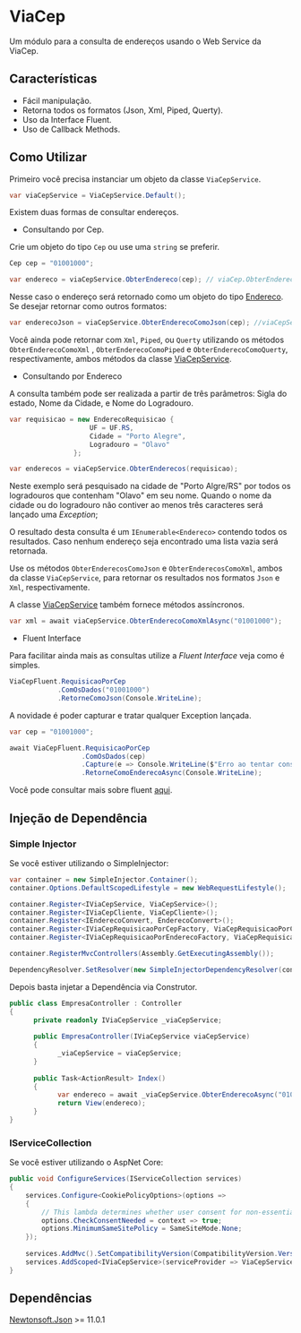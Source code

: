 # ViaCep
Um módulo para a consulta de endereços usando o Web Service da ViaCep.

## Características

* Fácil manipulação.
* Retorna todos os formatos (Json, Xml, Piped, Querty).
* Uso da Interface Fluent.
* Uso de Callback Methods.

## Como Utilizar

Primeiro você precisa instanciar um objeto da classe `ViaCepService`.

``` c#
var viaCepService = ViaCepService.Default();
```

Existem duas formas de consultar endereços.

* Consultando por Cep.

Crie um objeto do tipo `Cep` ou use uma `string` se preferir.

``` c#
Cep cep = "01001000";

var endereco = viaCepService.ObterEndereco(cep); // viaCep.ObterEndereco("01001000");
```
Nesse caso o endereço será retornado como um objeto do tipo [Endereco](MosaicoSolutions.ViaCep/Modelos/Endereco.cs).
Se desejar retornar como outros formatos:

``` c#
var enderecoJson = viaCepService.ObterEnderecoComoJson(cep); //viaCepService.ObterEnderecoComoJson("01001000");
```
Você ainda pode retornar com `Xml`, `Piped`, ou `Querty` utilizando os métodos `ObterEnderecoComoXml` , `ObterEnderecoComoPiped` e 
`ObterEnderecoComoQuerty`, respectivamente, ambos métodos da classe [ViaCepService](MosaicoSolutions.ViaCep/ViaCepService.cs).

* Consultando por Endereco

A consulta também pode ser realizada a partir de três parâmetros: Sigla do estado, Nome da Cidade, e Nome do Logradouro.

``` c#
var requisicao = new EnderecoRequisicao {
                    UF = UF.RS,
                    Cidade = "Porto Alegre",
                    Logradouro = "Olavo"
                };

var enderecos = viaCepService.ObterEnderecos(requisicao);
```
Neste exemplo será pesquisado na cidade de "Porto Algre/RS" por todos os logradouros que contenham "Olavo" em seu nome. 
Quando o nome da cidade ou do logradouro não contiver ao menos três caracteres será lançado uma *Exception*;

O resultado desta consulta é um `IEnumerable<Endereco>` contendo todos os resultados. Caso nenhum endereço seja encontrado uma lista vazia será retornada.

Use os métodos `ObterEnderecosComoJson` e `ObterEnderecosComoXml`, ambos da classe `ViaCepService`, para retornar os resultados nos formatos 
`Json` e `Xml`, respectivamente.

A classe [ViaCepService](MosaicoSolutions.ViaCep/ViaCepService.cs) também fornece métodos assíncronos.

``` c#
var xml = await viaCepService.ObterEnderecoComoXmlAsync("01001000");
```

* Fluent Interface

Para facilitar ainda mais as consultas utilize a *Fluent Interface* veja como é simples.

``` c#
ViaCepFluent.RequisicaoPorCep
            .ComOsDados("01001000")
            .RetorneComoJson(Console.WriteLine);
```
A novidade é poder capturar e tratar qualquer Exception lançada.

``` c#
var cep = "01001000";

await ViaCepFluent.RequisicaoPorCep
                  .ComOsDados(cep)
                  .Capture(e => Console.WriteLine($"Erro ao tentar consultar o endereço com o Cep {cep}. Descrição: {e.Message}"))
                  .RetorneComoEnderecoAsync(Console.WriteLine);
```

Você pode consultar mais sobre fluent [aqui](MosaicoSolutions.ViaCep/Fluent).

## Injeção de Dependência

### Simple Injector

Se você estiver utilizando o SimpleInjector:

``` c#
var container = new SimpleInjector.Container();
container.Options.DefaultScopedLifestyle = new WebRequestLifestyle();

container.Register<IViaCepService, ViaCepService>();
container.Register<IViaCepCliente, ViaCepCliente>();
container.Register<IEnderecoConvert, EnderecoConvert>();
container.Register<IViaCepRequisicaoPorCepFactory, ViaCepRequisicaoPorCepFactory>();
container.Register<IViaCepRequisicaoPorEnderecoFactory, ViaCepRequisicaoPorEnderecoFactory>();

container.RegisterMvcControllers(Assembly.GetExecutingAssembly());

DependencyResolver.SetResolver(new SimpleInjectorDependencyResolver(container));
```

Depois basta injetar a Dependência via Construtor.

``` c#
public class EmpresaController : Controller
{
      private readonly IViaCepService _viaCepService;
      
      public EmpresaController(IViaCepService viaCepService)
      {
            _viaCepService = viaCepService;
      }
      
      public Task<ActionResult> Index()
      {
            var endereco = await _viaCepService.ObterEnderecoAsync("01001000");
            return View(endereco);
      }
}

```

### IServiceCollection

Se você estiver utilizando o AspNet Core:

``` c#
public void ConfigureServices(IServiceCollection services)
{
    services.Configure<CookiePolicyOptions>(options =>
    {
        // This lambda determines whether user consent for non-essential cookies is needed for a given request.
        options.CheckConsentNeeded = context => true;
        options.MinimumSameSitePolicy = SameSiteMode.None;
    });
    
    services.AddMvc().SetCompatibilityVersion(CompatibilityVersion.Version_2_2);
    services.AddScoped<IViaCepService>(serviceProvider => ViaCepService.Default());
}
```

## Dependências

[Newtonsoft.Json](http://www.newtonsoft.com/json) >= 11.0.1 
